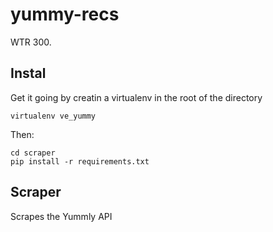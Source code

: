 yummy-recs
==========

WTR 300.  

## Instal

Get it going by creatin a virtualenv in the root of the directory

```
virtualenv ve_yummy
```
Then:

```
cd scraper
pip install -r requirements.txt
```

## Scraper
 
Scrapes the Yummly API

